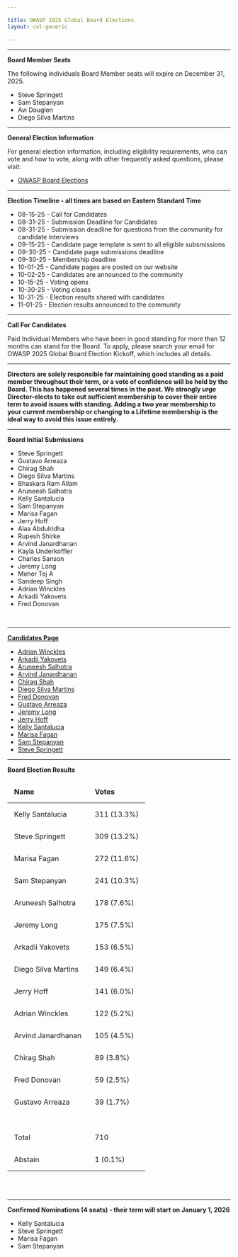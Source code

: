```yaml
---

title: OWASP 2025 Global Board Elections
layout: col-generic

---
```


<style>
  table th, table td, table tr {
    padding: 15px;
    border: none;
}
</style>

----

**Board Member Seats**

The following individuals Board Member seats will expire on December 31, 2025.

- Steve Springett
- Sam Stepanyan
- Avi Douglen
- Diego Silva Martins


----

**General Election Information**

For general election information, including eligibility requirements, who can vote and how to vote, along with other frequently asked questions, please visit:

- [OWASP Board Elections](/elections)

----

**Election Timeline - all times are based on Eastern Standard Time**

- 08-15-25 - Call for Candidates
- 08-31-25 - Submission Deadline for Candidates
- 08-31-25 - Submission deadline for questions from the community for candidate interviews
- 09-15-25 - Candidate page template is sent to all eligible subsmissions
- 09-30-25 - Candidate page submissions deadline
- 09-30-25 - Membership deadline
- 10-01-25 - Candidate pages are posted on our website
- 10-02-25 - Candidates are announced to the community
- 10-15-25 - Voting opens
- 10-30-25 - Voting closes
- 10-31-25 - Election results shared with candidates
- 11-01-25 - Election results announced to the community


----

**Call For Candidates**

Paid Individual Members who have been in good standing for more than 12 months can stand for the Board. To apply, please search your email for OWASP 2025 Global Board Election Kickoff, which includes all details.


----

**Directors are solely responsible for maintaining good standing as a paid member throughout their term, or a vote of confidence will be held by the Board. This has happened several times in the past. We strongly urge Director-elects to take out sufficient membership to cover their entire term to avoid issues with standing. Adding a two year membership to your current membership or changing to a Lifetime membership is the ideal way to avoid this issue entirely.**


----

**Board Initial Submissions**
<br>
- Steve Springett
- Gustavo Arreaza
- Chirag Shah
- Diego Silva Martins
- Bhaskara Ram Allam
- Aruneesh Salhotra
- Kelly Santalucia
- Sam Stepanyan
- Marisa Fagan
- Jerry Hoff
- Alaa Abdulridha
- Rupesh Shirke
- Arvind Janardhanan
- Kayla Underkoffler
- Charles Sanson
- Jeremy Long
- Meher Tej A
- Sandeep Singh
- Adrian Winckles
- Arkadii Yakovets
- Fred Donovan
<br>

----

**[Candidates Page](https://owasp.org/www-board-candidates/)**
<br>
- [Adrian Winckles](https://owasp.org/www-board-candidates/2025/adrian_winckles.html)
- [Arkadii Yakovets](https://owasp.org/www-board-candidates/2025/arkadii_yakovets.html)
- [Aruneesh Salhotra](https://owasp.org/www-board-candidates/2025/aruneesh_salhotra.html)
- [Arvind Janardhanan](https://owasp.org/www-board-candidates/2025/arvind_janardhanan.html)
- [Chirag Shah](https://owasp.org/www-board-candidates/2025/chirag_shah.html)
- [Diego Silva Martins](https://owasp.org/www-board-candidates/2025/diego_silva_martins.html)
- [Fred Donovan](https://owasp.org/www-board-candidates/2025/fred_donovan.html)
- [Gustavo Arreaza](https://owasp.org/www-board-candidates/2025/gustavo_arreaza.html)
- [Jeremy Long](https://owasp.org/www-board-candidates/2025/jeremy_long.html)
- [Jerry Hoff](https://owasp.org/www-board-candidates/2025/jerry_hoff.html)
- [Kelly Santalucia](https://owasp.org/www-board-candidates/2025/kelly_santalucia.html)
- [Marisa Fagan](https://owasp.org/www-board-candidates/2025/marisa_fagan.html)
- [Sam Stepanyan](https://owasp.org/www-board-candidates/2025/sam_stepanyan.html)
- [Steve Springett](https://owasp.org/www-board-candidates/2025/steve_springett.html)
  
----

**Board Election Results**
<br>

| **Name**               | **Votes**    |
| :--------------------  | :----------- |
| Kelly Santalucia       | 311 (13.3%)  |
| Steve Springett	       | 309 (13.2%)  | 
| Marisa Fagan	         | 272 (11.6%)  | 
| Sam Stepanyan	         | 241 (10.3%)  |
| Aruneesh Salhotra	     | 178 (7.6%)   | 
| Jeremy Long	           | 175 (7.5%)   | 
| Arkadii Yakovets	     | 153 (6.5%)   | 
| Diego Silva Martins 	 | 149 (6.4%)   | 
| Jerry Hoff	           | 141 (6.0%)   | 
| Adrian Winckles	       | 122 (5.2%)    | 
| Arvind Janardhanan	   | 105 (4.5%)   | 
| Chirag Shah	           | 89 (3.8%)    | 
| Fred Donovan        	 | 59 (2.5%)    | 
| Gustavo Arreaza      	 | 39 (1.7%)    | 
|                        |              |
| Total                  | 710          |
| Abstain                | 1 (0.1%)     |
<br>
<br>

----

**Confirmed Nominations (4 seats) - their term will start on January 1, 2026**

- Kelly Santalucia
- Steve Springett 
- Marisa Fagan
- Sam Stepanyan 




